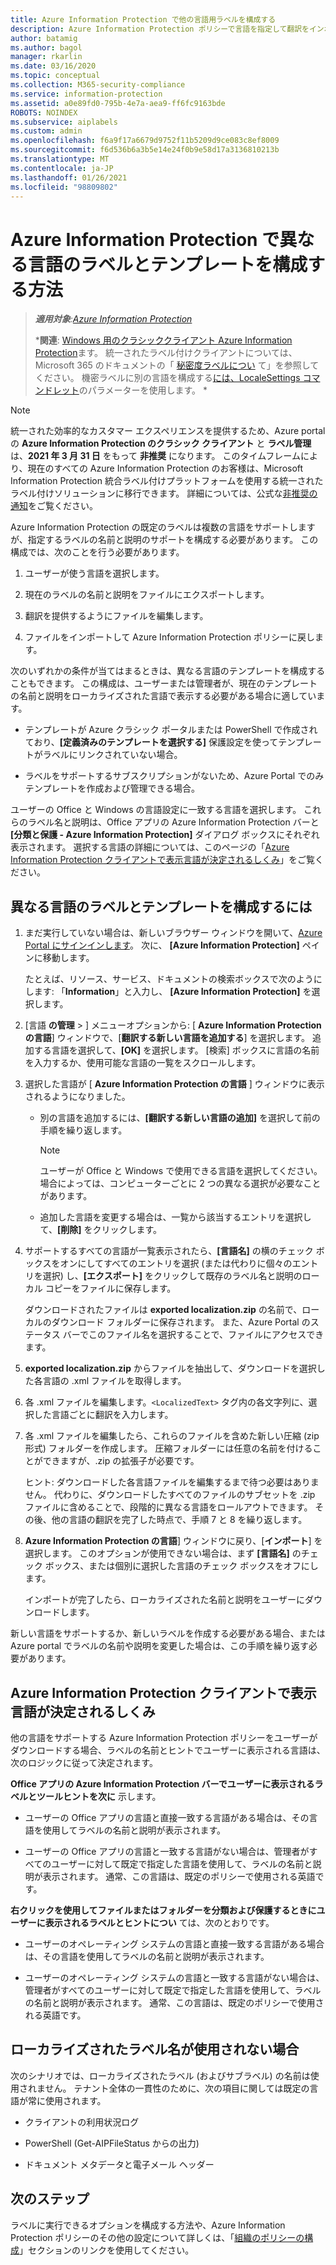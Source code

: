 ```yaml
---
title: Azure Information Protection で他の言語用ラベルを構成する
description: Azure Information Protection ポリシーで言語を指定して翻訳をインポートすることにより、Information Protection バーでユーザーに表示されるラベルおよびあらゆるテンプレートに、異なる言語のサポートを追加できます。
author: batamig
ms.author: bagol
manager: rkarlin
ms.date: 03/16/2020
ms.topic: conceptual
ms.collection: M365-security-compliance
ms.service: information-protection
ms.assetid: a0e89fd0-795b-4e7a-aea9-ff6fc9163bde
ROBOTS: NOINDEX
ms.subservice: aiplabels
ms.custom: admin
ms.openlocfilehash: f6a9f17a6679d9752f11b5209d9ce083c8ef8009
ms.sourcegitcommit: f6d536b6a3b5e14e24f0b9e58d17a3136810213b
ms.translationtype: MT
ms.contentlocale: ja-JP
ms.lasthandoff: 01/26/2021
ms.locfileid: "98809802"
---
```

# <a name="how-to-configure-labels-and-templates-for-different-languages-in-azure-information-protection"></a>Azure Information Protection で異なる言語のラベルとテンプレートを構成する方法

>***適用対象**:[Azure Information Protection](https://azure.microsoft.com/pricing/details/information-protection)*
>
>***関連**: [Windows 用のクラシッククライアント Azure Information Protection](faqs.md#whats-the-difference-between-the-azure-information-protection-classic-and-unified-labeling-clients)ます。 統一されたラベル付けクライアントについては、Microsoft 365 のドキュメントの「 [秘密度ラベルについ](/microsoft-365/compliance/sensitivity-labels) て」を参照してください。 機密ラベルに別の言語を構成する[には、LocaleSettings コマンドレット](/powershell/module/exchange/policy-and-compliance/set-label)のパラメーターを使用します。 *

> [!NOTE] 
> 統一された効率的なカスタマー エクスペリエンスを提供するため、Azure portal の **Azure Information Protection のクラシック クライアント** と **ラベル管理** は、**2021 年 3 月 31 日** をもって **非推奨** になります。 このタイムフレームにより、現在のすべての Azure Information Protection のお客様は、Microsoft Information Protection 統合ラベル付けプラットフォームを使用する統一されたラベル付けソリューションに移行できます。 詳細については、公式な[非推奨の通知](https://aka.ms/aipclassicsunset)をご覧ください。
>

Azure Information Protection の既定のラベルは複数の言語をサポートしますが、指定するラベルの名前と説明のサポートを構成する必要があります。 この構成では、次のことを行う必要があります。

1. ユーザーが使う言語を選択します。 

2. 現在のラベルの名前と説明をファイルにエクスポートします。

3. 翻訳を提供するようにファイルを編集します。

4. ファイルをインポートして Azure Information Protection ポリシーに戻します。

次のいずれかの条件が当てはまるときは、異なる言語のテンプレートを構成することもできます。 この構成は、ユーザーまたは管理者が、現在のテンプレートの名前と説明をローカライズされた言語で表示する必要がある場合に適しています。

- テンプレートが Azure クラシック ポータルまたは PowerShell で作成されており、**[定義済みのテンプレートを選択する]** 保護設定を使ってテンプレートがラベルにリンクされていない場合。

- ラベルをサポートするサブスクリプションがないため、Azure Portal でのみテンプレートを作成および管理できる場合。

ユーザーの Office と Windows の言語設定に一致する言語を選択します。 これらのラベル名と説明は、Office アプリの Azure Information Protection バーと **[分類と保護 - Azure Information Protection]** ダイアログ ボックスにそれぞれ表示されます。 選択する言語の詳細については、このページの「[Azure Information Protection クライアントで表示言語が決定されるしくみ](#how-the-azure-information-protection-client-determines-the-language-to-display)」をご覧ください。 

## <a name="to-configure-labels-and-templates-for-different-languages"></a>異なる言語のラベルとテンプレートを構成するには

1. まだ実行していない場合は、新しいブラウザー ウィンドウを開いて、[Azure Portal にサインインします](configure-policy.md#signing-in-to-the-azure-portal)。 次に、 **[Azure Information Protection]** ペインに移動します。
    
    たとえば、リソース、サービス、ドキュメントの検索ボックスで次のようにします: 「**Information**」と入力し、 **[Azure Information Protection]** を選択します。

2. [言語 **の管理**  >   ] メニューオプションから: [ **Azure Information Protection の言語**] ウィンドウで、[**翻訳する新しい言語を追加する**] を選択します。 追加する言語を選択して、**[OK]** を選択します。 [検索] ボックスに言語の名前を入力するか、使用可能な言語の一覧をスクロールします。

3. 選択した言語が [ **Azure Information Protection の言語** ] ウィンドウに表示されるようになりました。
    
    - 別の言語を追加するには、**[翻訳する新しい言語の追加]** を選択して前の手順を繰り返します。 
        
        > [!NOTE]
        > ユーザーが Office と Windows で使用できる言語を選択してください。 場合によっては、コンピューターごとに 2 つの異なる選択が必要なことがあります。
        
    - 追加した言語を変更する場合は、一覧から該当するエントリを選択して、**[削除]** をクリックします。

4. サポートするすべての言語が一覧表示されたら、**[言語名]** の横のチェック ボックスをオンにしてすべてのエントリを選択 (または代わりに個々のエントリを選択) し、**[エクスポート]** をクリックして既存のラベル名と説明のローカル コピーをファイルに保存します。 
    
    ダウンロードされたファイルは **exported localization.zip** の名前で、ローカルのダウンロード フォルダーに保存されます。 また、Azure Portal のステータス バーでこのファイル名を選択することで、ファイルにアクセスできます。

5. **exported localization.zip** からファイルを抽出して、ダウンロードを選択した各言語の .xml ファイルを取得します。 

6. 各 .xml ファイルを編集します。`<LocalizedText>` タグ内の各文字列に、選択した言語ごとに翻訳を入力します。 

7. 各 .xml ファイルを編集したら、これらのファイルを含めた新しい圧縮 (zip 形式) フォルダーを作成します。 圧縮フォルダーには任意の名前を付けることができますが、.zip の拡張子が必要です。
    
    ヒント: ダウンロードした各言語ファイルを編集するまで待つ必要はありません。 代わりに、ダウンロードしたすべてのファイルのサブセットを .zip ファイルに含めることで、段階的に異なる言語をロールアウトできます。 その後、他の言語の翻訳を完了した時点で、手順 7 と 8 を繰り返します。

8. **Azure Information Protection の言語**] ウィンドウに戻り、[**インポート**] を選択します。 このオプションが使用できない場合は、まず **[言語名]** のチェック ボックス、または個別に選択した言語のチェック ボックスをオフにします。
    
    インポートが完了したら、ローカライズされた名前と説明をユーザーにダウンロードします。

新しい言語をサポートするか、新しいラベルを作成する必要がある場合、または Azure portal でラベルの名前や説明を変更した場合は、この手順を繰り返す必要があります。

## <a name="how-the-azure-information-protection-client-determines-the-language-to-display"></a>Azure Information Protection クライアントで表示言語が決定されるしくみ

他の言語をサポートする Azure Information Protection ポリシーをユーザーがダウンロードする場合、ラベルの名前とヒントでユーザーに表示される言語は、次のロジックに従って決定されます。

**Office アプリの Azure Information Protection バーでユーザーに表示されるラベルとツールヒントを次に** 示します。

- ユーザーの Office アプリの言語と直接一致する言語がある場合は、その言語を使用してラベルの名前と説明が表示されます。

- ユーザーの Office アプリの言語と一致する言語がない場合は、管理者がすべてのユーザーに対して既定で指定した言語を使用して、ラベルの名前と説明が表示されます。 通常、この言語は、既定のポリシーで使用される英語です。

**右クリックを使用してファイルまたはフォルダーを分類および保護するときにユーザーに表示されるラベルとヒントについ** ては、次のとおりです。

- ユーザーのオペレーティング システムの言語と直接一致する言語がある場合は、その言語を使用してラベルの名前と説明が表示されます。

- ユーザーのオペレーティング システムの言語と一致する言語がない場合は、管理者がすべてのユーザーに対して既定で指定した言語を使用して、ラベルの名前と説明が表示されます。 通常、この言語は、既定のポリシーで使用される英語です。

## <a name="when-localized-label-names-are-not-used"></a>ローカライズされたラベル名が使用されない場合

次のシナリオでは、ローカライズされたラベル (およびサブラベル) の名前は使用されません。 テナント全体の一貫性のために、次の項目に関しては既定の言語が常に使用されます。

- クライアントの利用状況ログ

- PowerShell (Get-AIPFileStatus からの出力)

- ドキュメント メタデータと電子メール ヘッダー


## <a name="next-steps"></a>次のステップ

ラベルに実行できるオプションを構成する方法や、Azure Information Protection ポリシーのその他の設定について詳しくは、「[組織のポリシーの構成](configure-policy.md#configuring-your-organizations-policy)」セクションのリンクを使用してください。